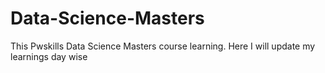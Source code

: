 # Data-Science-Masters
This Pwskills Data Science Masters course learning. Here I will update my learnings day wise
